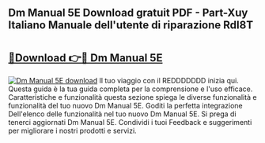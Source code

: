 ## Dm Manual 5E Download gratuit PDF - Part-Xuy Italiano Manuale dell'utente di riparazione RdI8T

# <h2><a href="http://dfed7s.blite.top/?on=Dm+Manual+5E">🔗Download 👉🔴 Dm Manual 5E</a></h2>

[![Dm Manual 5E download](https://i.imgur.com/lujVjoI.png)](http://dfed7s.blite.top/?on=Dm+Manual+5E)
Il tuo viaggio con il REDDDDDDD inizia qui. Questa guida è la tua guida completa per la comprensione e l'uso efficace. Caratteristiche e funzionalità questa sezione spiega le diverse funzionalità e funzionalità del tuo nuovo Dm Manual 5E. Goditi la perfetta integrazione Dell'elenco delle funzionalità nel tuo nuovo Dm Manual 5E. Si prega di tenerci aggiornati Dm Manual 5E. Condividi i tuoi Feedback e suggerimenti per migliorare i nostri prodotti e servizi.
